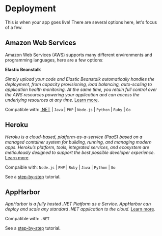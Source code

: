 # Deployment

This is when your app goes live! There are several options here, let's focus of a few.

## Amazon Web Services

Amazon Web Services (AWS) supports many different environments and programming languages, here are a few options:

**Elastic Beanstalk**

_Simply upload your code and Elastic Beanstalk automatically handles the deployment, from capacity provisioning, load balancing, auto-scaling to application health monitoring. At the same time, you retain full control over the AWS resources powering your application and can access the underlying resources at any time._ [Learn more](https://aws.amazon.com/elasticbeanstalk/).

Compatible with: [.NET](https://forge.autodesk.com/blog/deploy-forge-net-apps-aws-elastic-beanstalk) | `Java` | `PHP` | `Node.js` | `Python` | `Ruby` | `Go`

## Heroku

_Heroku is a cloud-based, platform-as-a-service (PaaS) based on a managed container system for building, running, and managing modern apps. Heroku’s platform, tools, integrated services, and ecosystem are meticulously designed to support the best possible developer experience._ [Learn more](https://www.heroku.com/).

Compaible with: `Node.js` | `PHP` | `Ruby` | `Java` | `Python` | `Go`

See a [step-by-step](https://devcenter.heroku.com/articles/git) tutorial.

## AppHarbor

_AppHarbor is a fully hosted .NET Platform as a Service. AppHarbor can deploy and scale any standard .NET application to the cloud._ [Learn more](https://appharbor.com/).

Compatible with: `.NET`

See a [step-by-step](https://support.appharbor.com/kb/getting-started/deploying-your-first-application-using-git) tutorial.